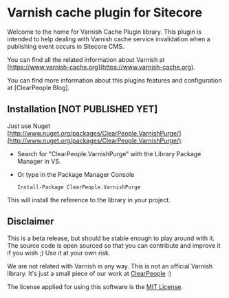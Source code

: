 # Varnish cache plugin for Sitecore

Welcome to the home for Varnish Cache Plugin library. This plugin is intended to help dealing with Varnish cache service invalidation when a publishing event occurs in Sitecore CMS.

You can find all the related information about Varnish at [https://www.varnish-cache.org](https://www.varnish-cache.org).

You can find more information about this plugins features and configuration at [ClearPeople Blog].

## Installation [NOT PUBLISHED YET]

Just use Nuget [http://www.nuget.org/packages/ClearPeople.VarnishPurge/](http://www.nuget.org/packages/ClearPeople.VarnishPurge/): 

* Search for "ClearPeople.VarnishPurge" with the Library Package Manager in VS.
* Or type in the Package Manager Console
	
	```Install-Package ClearPeople.VarnishPurge```

This will install the reference to the library in your project.

## Disclaimer ##
This is a beta release, but should be stable enough to play around with it. The source code is open sourced so that you can contribute and improve it if you wish ;) Use it at your own risk.

We are not related with Varnish in any way. This is not an official Varnish library. It's just a small piece of our work at [ClearPeople](http://www.clearpeople.com) :)

The license applied for using this software is the [MIT License](VarnishPurge/License.txt).
